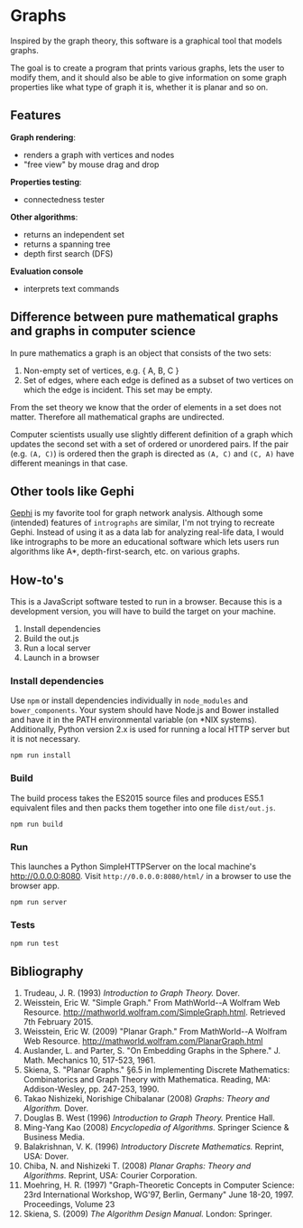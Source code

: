 # Graphs

Inspired by the graph theory, this software is a graphical tool that models
graphs.

The goal is to create a program that prints various graphs, lets the user
to modify them, and it should also be able to give information on some graph
properties like what type of graph it is, whether it is planar and so on.

## Features

**Graph rendering**:

- renders a graph with vertices and nodes
- "free view" by mouse drag and drop

**Properties testing**:

- connectedness tester

**Other algorithms**:

- returns an independent set
- returns a spanning tree
- depth first search (DFS)

**Evaluation console**

- interprets text commands

## Difference between pure mathematical graphs and graphs in computer science

In pure mathematics a graph is an object that consists of the two sets:

1. Non-empty set of vertices, e.g. { A, B, C }
2. Set of edges, where each edge is defined as a subset of two vertices on which the edge is incident. This set may be empty.

From the set theory we know that the order of elements in a set does not matter.
Therefore all mathematical graphs are undirected.

Computer scientists usually use slightly different definition of a graph which
updates the second set with a set of ordered or unordered pairs. If the pair
(e.g. `(A, C)`) is ordered then the graph is directed as `(A, C)` and `(C, A)`
have different meanings in that case.

## Other tools like Gephi

[Gephi](https://gephi.github.io) is my favorite tool for graph network analysis. Although some (intended) features of `intrographs` are similar, I'm not trying to recreate Gephi. Instead of using it as a data lab for analyzing real-life data, I would like intrographs to be more an educational software which lets users run algorithms like A*, depth-first-search, etc. on various graphs.

## How-to's

This is a JavaScript software tested to run in a browser. Because this is a development version, you will have to build the target on your machine.

1. Install dependencies
2. Build the out.js
3. Run a local server
4. Launch in a browser

### Install dependencies

Use `npm` or install dependencies individually in `node_modules` and `bower_components`. Your system should have Node.js and Bower installed and have it in the PATH environmental variable (on *NIX systems). Additionally, Python version 2.x is used for running a local HTTP server but it is not necessary.

    npm run install

### Build

The build process takes the ES2015 source files and produces ES5.1 equivalent files and then packs them together into one file `dist/out.js`.

    npm run build

### Run

This launches a Python SimpleHTTPServer on the local machine's http://0.0.0.0:8080. Visit `http://0.0.0.0:8080/html/`
in a browser to use the browser app.

    npm run server

### Tests

    npm run test

## Bibliography

1. Trudeau, J. R. (1993) *Introduction to Graph Theory.* Dover.
2. Weisstein, Eric W. "Simple Graph." From MathWorld--A Wolfram Web Resource. http://mathworld.wolfram.com/SimpleGraph.html. Retrieved 7th February 2015.
3. Weisstein, Eric W. (2009) "Planar Graph." From MathWorld--A Wolfram Web Resource. http://mathworld.wolfram.com/PlanarGraph.html
4. Auslander, L. and Parter, S. "On Embedding Graphs in the Sphere." J. Math. Mechanics 10, 517-523, 1961.
5. Skiena, S. "Planar Graphs." §6.5 in Implementing Discrete Mathematics: Combinatorics and Graph Theory with Mathematica. Reading, MA: Addison-Wesley, pp. 247-253, 1990.
6. Takao Nishizeki, Norishige Chibalanar (2008) *Graphs: Theory and Algorithm.* Dover.
7. Douglas B. West (1996) *Introduction to Graph Theory.* Prentice Hall.
8. Ming-Yang Kao (2008) *Encyclopedia of Algorithms.* Springer Science & Business Media.
9. Balakrishnan, V. K. (1996) *Introductory Discrete Mathematics.* Reprint, USA: Dover.
10. Chiba, N. and Nishizeki T. (2008) *Planar Graphs: Theory and Algorithms.* Reprint, USA: Courier Corporation.
11. Moehring, H. R. (1997) "Graph-Theoretic Concepts in Computer Science: 23rd International Workshop, WG'97, Berlin, Germany" June 18-20, 1997. Proceedings, Volume 23
12. Skiena, S. (2009) *The Algorithm Design Manual.* London: Springer.
